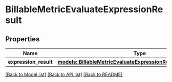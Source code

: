 # BillableMetricEvaluateExpressionResult

## Properties

Name | Type | Description | Notes
------------ | ------------- | ------------- | -------------
**expression_result** | [**models::BillableMetricEvaluateExpressionResultExpressionResult**](BillableMetricEvaluateExpressionResult_expression_result.md) |  | 

[[Back to Model list]](../README.md#documentation-for-models) [[Back to API list]](../README.md#documentation-for-api-endpoints) [[Back to README]](../README.md)



